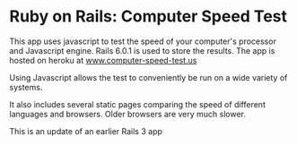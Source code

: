 # Ruby on Rails: Computer Speed Test

This app uses javascript to test the speed of your computer's processor and Javascript engine. Rails 6.0.1 is used to store the results. The app is hosted on heroku at www.computer-speed-test.us

Using Javascript allows the test to conveniently be run on a wide variety of systems. 

It also includes several static pages comparing the speed of different languages and browsers. Older browsers are very much slower.

This is an update of an earlier Rails 3 app
